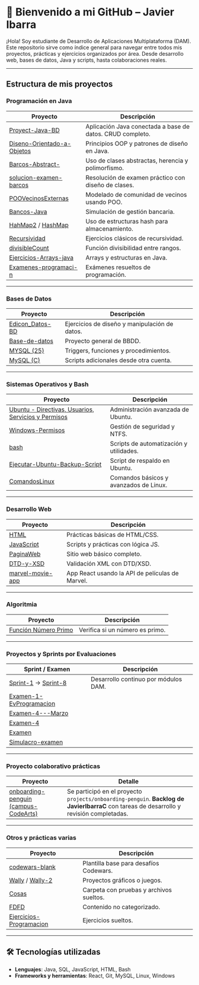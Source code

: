 # 👋 Bienvenido a mi GitHub – Javier Ibarra

¡Hola! Soy estudiante de Desarrollo de Aplicaciones Multiplataforma (DAM). Este repositorio sirve como índice general para navegar entre todos mis proyectos, prácticas y ejercicios organizados por área. Desde desarrollo web, bases de datos, Java y scripts, hasta colaboraciones reales.

---

## Estructura de mis proyectos

### Programación en Java

| Proyecto | Descripción |
|---------|-------------|
| [Proyect-Java-BD](https://github.com/JavierIbarra25/Proyect-Java-BD) | Aplicación Java conectada a base de datos. CRUD completo. |
| [Diseno-Orientado-a-Objetos](https://github.com/JavierIbarra25/Diseno-Orientado-a-Objetos) | Principios OOP y patrones de diseño en Java. |
| [Barcos-Abstract-](https://github.com/JavierIbarra25/Barcos-Abstract-) | Uso de clases abstractas, herencia y polimorfismo. |
| [solucion-examen-barcos](https://github.com/JavierIbarra25/solucion-examen-barcos) | Resolución de examen práctico con diseño de clases. |
| [POOVecinosExternas](https://github.com/JavierIbarra25/POOVecinosExternas) | Modelado de comunidad de vecinos usando POO. |
| [Bancos-Java](https://github.com/JavierIbarra25/Bancos-Java) | Simulación de gestión bancaria. |
| [HahMap2](https://github.com/JavierIbarra25/HahMap2) / [HashMap](https://github.com/JavierIbarra25/HashMap) | Uso de estructuras hash para almacenamiento. |
| [Recursividad](https://github.com/JavierIbarra25/Recursividad) | Ejercicios clásicos de recursividad. |
| [divisibleCount](https://github.com/JavierIbarra25/divisibleCount) | Función divisibilidad entre rangos. |
| [Ejercicios-Arrays-java](https://github.com/JavierIbarra25/Ejercicios-Arrays-java) | Arrays y estructuras en Java. |
| [Examenes-programaci-n](https://github.com/JavierIbarra25/Examenes-programaci-n) | Exámenes resueltos de programación. |

---

### Bases de Datos

| Proyecto | Descripción |
|----------|-------------|
| [Edicon_Datos-BD](https://github.com/JavierIbarra25/Edicon_Datos-BD) | Ejercicios de diseño y manipulación de datos. |
| [Base-de-datos](https://github.com/JavierIbarra25/Base-de-datos) | Proyecto general de BBDD. |
| [MYSQL (25)](https://github.com/JavierIbarra25/MYSQL) | Triggers, funciones y procedimientos. |
| [MySQL (C)](https://github.com/JavierIbarraC/MySQL) | Scripts adicionales desde otra cuenta. |

---

### Sistemas Operativos y Bash

| Proyecto | Descripción |
|----------|-------------|
| [Ubuntu - Directivas, Usuarios, Servicios y Permisos](https://github.com/JavierIbarra25/Ubuntu---Directivas-Usuarios-Servicios-y-Permisos) | Administración avanzada de Ubuntu. |
| [Windows-Permisos](https://github.com/JavierIbarra25/Windows-Permisos) | Gestión de seguridad y NTFS. |
| [bash](https://github.com/JavierIbarra25/bash) | Scripts de automatización y utilidades. |
| [Ejecutar-Ubuntu-Backup-Script](https://github.com/JavierIbarra25/Ejecutar-Ubuntu-Backup-Script) | Script de respaldo en Ubuntu. |
| [ComandosLinux](https://github.com/JavierIbarra25/ComandosLinux) | Comandos básicos y avanzados de Linux. |

---

### Desarrollo Web

| Proyecto | Descripción |
|----------|-------------|
| [HTML](https://github.com/JavierIbarra25/HTML) | Prácticas básicas de HTML/CSS. |
| [JavaScript](https://github.com/JavierIbarra25/JavaScript) | Scripts y prácticas con lógica JS. |
| [PaginaWeb](https://github.com/JavierIbarra25/PaginaWeb) | Sitio web básico completo. |
| [DTD-y-XSD](https://github.com/JavierIbarra25/DTD-y-XSD) | Validación XML con DTD/XSD. |
| [marvel-movie-app](https://github.com/JavierIbarraC/marvel-movie-app) | App React usando la API de películas de Marvel. |

---

### Algoritmia

| Proyecto | Descripción |
|----------|-------------|
| [Función Número Primo](https://github.com/JavierIbarraC/Funci-n-N-mero-primo.git) | Verifica si un número es primo. |

---

### Proyectos y Sprints por Evaluaciones

| Sprint / Examen | Descripción |
|-----------------|-------------|
| [Sprint-1](https://github.com/JavierIbarra25/Sprint-1) → [Sprint-8](https://github.com/JavierIbarra25/Sprint8) | Desarrollo continuo por módulos DAM. |
| [Examen-1-EvProgramacion](https://github.com/JavierIbarra25/Examen-1-EvProgramacion) |
| [Examen-4---Marzo](https://github.com/JavierIbarra25/Examen-4---Marzo) |
| [Examen-4](https://github.com/JavierIbarra25/Examen-4) |
| [Examen](https://github.com/JavierIbarra25/Examen) |
| [Simulacro-examen](https://github.com/JavierIbarra25/Simulacro-examen) |

---

### Proyecto colaborativo prácticas

| Proyecto | Detalle |
|----------|--------|
| [onboarding-penguin (campus-CodeArts)](https://github.com/campus-CodeArts/onboarding-penguin) | Se participó en el proyecto `projects/onboarding-penguin`. **Backlog de JavierIbarraC** con tareas de desarrollo y revisión completadas. |

---

### Otros y prácticas varias

| Proyecto | Descripción |
|----------|-------------|
| [codewars-blank](https://github.com/JavierIbarra25/codewars-blank) | Plantilla base para desafíos Codewars. |
| [Wally](https://github.com/JavierIbarra25/Wally) / [Wally-2](https://github.com/JavierIbarra25/Wally-2) | Proyectos gráficos o juegos. |
| [Cosas](https://github.com/JavierIbarra25/Cosas) | Carpeta con pruebas y archivos sueltos. |
| [FDFD](https://github.com/JavierIbarra25/FDFD) | Contenido no categorizado. |
| [Ejercicios-Programacion](https://github.com/JavierIbarra25/Ejercicios-Programacion) | Ejercicios sueltos. |

---

## 🛠️ Tecnologías utilizadas

- **Lenguajes**: Java, SQL, JavaScript, HTML, Bash
- **Frameworks y herramientas**: React, Git, MySQL, Linux, Windows
